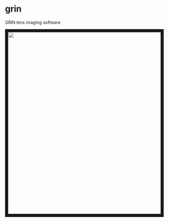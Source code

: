 # grin
GRIN lens imaging software


<img src="http://bradleymonk.com/img/gringui.png" width="600" border="10" />